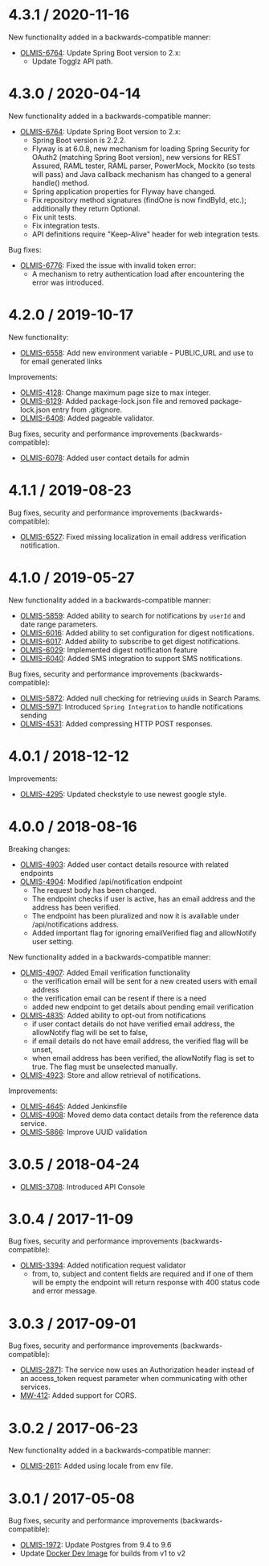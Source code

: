 4.3.1 / 2020-11-16
==================

New functionality added in a backwards-compatible manner:
* [OLMIS-6764](https://openlmis.atlassian.net/browse/OLMIS-6764): Update Spring Boot version to 2.x:
  * Update Togglz API path.

4.3.0 / 2020-04-14
==================

New functionality added in a backwards-compatible manner:
* [OLMIS-6764](https://openlmis.atlassian.net/browse/OLMIS-6764): Update Spring Boot version to 2.x:
  * Spring Boot version is 2.2.2.
  * Flyway is at 6.0.8, new mechanism for loading Spring Security for OAuth2 (matching Spring Boot version), new versions for REST Assured, RAML tester, RAML parser, PowerMock, Mockito (so tests will pass) and Java callback mechanism has changed to a general handle() method.
  * Spring application properties for Flyway have changed.
  * Fix repository method signatures (findOne is now findById, etc.); additionally they return Optional.
  * Fix unit tests.
  * Fix integration tests.
  * API definitions require "Keep-Alive" header for web integration tests.
  
Bug fixes:
* [OLMIS-6776](https://openlmis.atlassian.net/browse/OLMIS-6776): Fixed the issue with invalid token error:
  * A mechanism to retry authentication load after encountering the error was introduced.

4.2.0 / 2019-10-17
=================

New functionality:
* [OLMIS-6558](https://openlmis.atlassian.net/browse/OLMIS-6558): Add new environment variable - PUBLIC_URL and use to for email generated links

Improvements:
* [OLMIS-4128](https://openlmis.atlassian.net/browse/OLMIS-4128): Change maximum page size to max integer.
* [OLMIS-6129](https://openlmis.atlassian.net/browse/OLMIS-6129): Added package-lock.json file and removed package-lock.json entry from .gitignore.
* [OLMIS-6408](https://openlmis.atlassian.net/browse/OLMIS-6408): Added pageable validator.

Bug fixes, security and performance improvements (backwards-compatible):
* [OLMIS-6078](https://openlmis.atlassian.net/browse/OLMIS-6078): Added user contact details for admin

4.1.1 / 2019-08-23
==================

Bug fixes, security and performance improvements (backwards-compatible):
* [OLMIS-6527](https://openlmis.atlassian.net/browse/OLMIS-6527): Fixed missing localization in email address verification notification.

4.1.0 / 2019-05-27
==================

New functionality added in a backwards-compatible manner:
* [OLMIS-5859](https://openlmis.atlassian.net/browse/OLMIS-5859): Added ability to search for notifications by `userId` and date range parameters.
* [OLMIS-6016](https://openlmis.atlassian.net/browse/OLMIS-6016): Added ability to set configuration for digest notifications.
* [OLMIS-6017](https://openlmis.atlassian.net/browse/OLMIS-6017): Added ability to subscribe to get digest notifications.
* [OLMIS-6029](https://openlmis.atlassian.net/browse/OLMIS-6029): Implemented digest notification feature
* [OLMIS-6040](https://openlmis.atlassian.net/browse/OLMIS-6040): Added SMS integration to support SMS notifications.

Bug fixes, security and performance improvements (backwards-compatible):
* [OLMIS-5872](https://openlmis.atlassian.net/browse/OLMIS-5872): Added null checking for retrieving uuids in Search Params.
* [OLMIS-5971](https://openlmis.atlassian.net/browse/OLMIS-5971): Introduced `Spring Integration` to handle notifications sending
* [OLMIS-4531](https://openlmis.atlassian.net/browse/OLMIS-4531): Added compressing HTTP POST responses.

4.0.1 / 2018-12-12
==================

Improvements:
* [OLMIS-4295](https://openlmis.atlassian.net/browse/OLMIS-4295): Updated checkstyle to use newest google style.

4.0.0 / 2018-08-16
==================

Breaking changes:
* [OLMIS-4903](https://openlmis.atlassian.net/browse/OLMIS-4903): Added user contact details resource with related endpoints
* [OLMIS-4904](https://openlmis.atlassian.net/browse/OLMIS-4904): Modified /api/notification endpoint
  * The request body has been changed.
  * The endpoint checks if user is active, has an email address and the address has been verified.
  * The endpoint has been pluralized and now it is available under /api/notifications address.
  * Added important flag for ignoring emailVerified flag and allowNotify user setting.

New functionality added in a backwards-compatible manner:
* [OLMIS-4907](https://openlmis.atlassian.net/browse/OLMIS-4907): Added Email verification functionality
  * the verification email will be sent for a new created users with email address
  * the verification email can be resent if there is a need
  * added new endpoint to get details about pending email verification
* [OLMIS-4835](https://openlmis.atlassian.net/browse/OLMIS-4835): Added ability to opt-out from notifications
  * if user contact details do not have verified email address, the allowNotify flag will be set to false,
  * if email details do not have email address, the verified flag will be unset,
  * when email address has been verified, the allowNotify flag is set to true. The flag must be unselected manually.
* [OLMIS-4923](https://openlmis.atlassian.net/browse/OLMIS-4923): Store and allow retrieval of notifications.

Improvements:
* [OLMIS-4645](https://openlmis.atlassian.net/browse/OLMIS-4645): Added Jenkinsfile
* [OLMIS-4908](https://openlmis.atlassian.net/browse/OLMIS-4908): Moved demo data contact details from the reference data service.
* [OLMIS-5866](https://openlmis.atlassian.net/browse/OLMIS-5866): Improve UUID validation

3.0.5 / 2018-04-24
==================

* [OLMIS-3708](https://openlmis.atlassian.net/browse/OLMIS-3708): Introduced API Console

3.0.4 / 2017-11-09
==================

Bug fixes, security and performance improvements (backwards-compatible):
* [OLMIS-3394](https://openlmis.atlassian.net/browse/OLMIS-3394): Added notification request validator
  * from, to, subject and content fields are required and if one of them will be empty the endpoint will return response with 400 status code and error message.

3.0.3 / 2017-09-01
==================

Bug fixes, security and performance improvements (backwards-compatible):
* [OLMIS-2871](https://openlmis.atlassian.net/browse/OLMIS-2871): The service now uses an Authorization header instead of an access_token request parameter when communicating with other services.
* [MW-412](https://openlmis.atlassian.net/browse/MW-412): Added support for CORS.

3.0.2 / 2017-06-23
==================

New functionality added in a backwards-compatible manner:
* [OLMIS-2611](https://openlmis.atlassian.net/browse/OLMIS-2611): Added using locale from env file.

3.0.1 / 2017-05-08
==================

Bug fixes, security and performance improvements (backwards-compatible):

* [OLMIS-1972](https://openlmis.atlassian.net/browse/OLMIS-1972): Update Postgres from 9.4 to 9.6
* Update [Docker Dev Image](https://github.com/OpenLMIS/docker-dev) for builds from v1 to v2